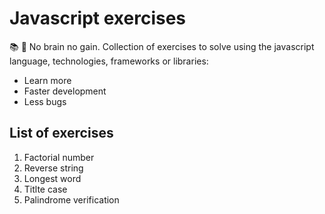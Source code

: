 # Javascript exercises
:books: :muscle: No brain no gain. Collection of exercises to solve using the javascript language, technologies, frameworks or libraries:
* Learn more
* Faster development
* Less bugs

## List of exercises
1. Factorial number
2. Reverse string
3. Longest word
4. Titlte case
5. Palindrome verification